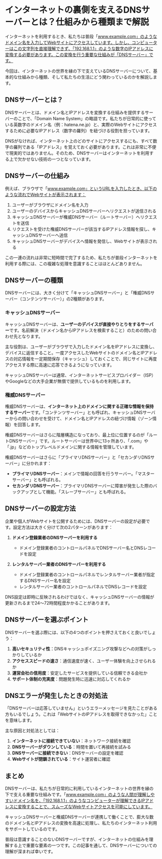 # インターネットの裏側を支えるDNSサーバーとは？仕組みから種類まで解説

インターネットを利用するとき、私たちは普段「www.example.com」のようなドメイン名を入力してWebサイトにアクセスしています。しかし、コンピューターはこの文字列を直接理解できず、「192.168.1.1」のような数字のIPアドレスに変換する必要があります。この変換を行う重要な仕組みが「DNSサーバー」です。

今回は、インターネットの世界を縁の下で支えているDNSサーバーについて、基本的な仕組みから種類、そして私たちの生活にどう関わっているのかを解説します。

## DNSサーバーとは？

DNSサーバーとは、ドメイン名とIPアドレスを変換する仕組みを提供するサーバーのことで、「Domain Name System」の略語です。私たちが日常的に使っている英数字のドメイン名（例：hatena.ne.jp）と、実際のWebサイトにアクセスするために必要なIPアドレス（数字の羅列）を紐づける役割を担っています。

DNSがなければ、インターネット上のどのサイトにアクセスするにも、すべて数字の羅列である「IPアドレス」を覚えておく必要があります。これは非常に不便で現実的ではありません。そのため、DNSサーバーはインターネットを利用する上で欠かせない技術の一つとなっています。

## DNSサーバーの仕組み

例えば、ブラウザで「www.example.com」というURLを入力したとき、以下のような流れでWebサイトが表示されます：

1. ユーザーがブラウザにドメイン名を入力
2. ユーザーのデバイスからキャッシュDNSサーバーへリクエストが送信される
3. キャッシュDNSサーバーが権威DNSサーバー（ルートサーバー）へリクエストを送信
4. リクエストを受けた権威DNSサーバーが該当するIPアドレス情報を探し、キャッシュDNSサーバーへ送信
5. キャッシュDNSサーバーがデバイスへ情報を発信し、Webサイトが表示される

この一連の流れは非常に短時間で完了するため、私たちが普段インターネットを利用する際には、この複雑な処理を意識することはほとんどありません。

## DNSサーバーの種類

DNSサーバーには、大きく分けて「キャッシュDNSサーバー」と「権威DNSサーバー（コンテンツサーバー）」の2種類があります。

### キャッシュDNSサーバー

キャッシュDNSサーバーは、**ユーザーのデバイスが直接やりとりをするサーバー**です。名前解決（ドメイン名からIPアドレスを検索すること）のための問い合わせ先となります。

主な役割は、ユーザーがブラウザで入力したドメイン名をIPアドレスに変換し、デバイスに返信すること。一度アクセスしたWebサイトのドメイン名とIPアドレスの対応情報を一定期間保存（キャッシュ）しておくことで、同じサイトに再度アクセスする際に高速に応答できるようになっています。

キャッシュDNSサーバーは通常、インターネットサービスプロバイダー（ISP）やGoogleなどの大手企業が無償で提供しているものを利用します。

### 権威DNSサーバー

権威DNSサーバーは、**インターネット上のドメインに関する正確な情報を保持するサーバー**です。「コンテンツサーバー」とも呼ばれ、キャッシュDNSサーバーからの問い合わせを受けて、ドメイン名とIPアドレスの紐づけ情報（ゾーン情報）を回答します。

権威DNSサーバーはさらに階層構造になっており、最上位に位置するのが「ルートDNSサーバー」です。ルートサーバーは世界中に13ヶ所あり、「.com」や「.jp」などのトップレベルドメインに関する情報を管理しています。

権威DNSサーバーはさらに「プライマリDNSサーバー」と「セカンダリDNSサーバー」に分かれます：

- **プライマリDNSサーバー**：メインで情報の回答を行うサーバー。「マスターサーバー」とも呼ばれる。
- **セカンダリDNSサーバー**：プライマリDNSサーバーに障害が発生した際のバックアップとして機能。「スレーブサーバー」とも呼ばれる。

## DNSサーバーの設定方法

企業や個人がWebサイトを公開するためには、DNSサーバーの設定が必要です。設定方法は大きく分けて次の2パターンがあります：

1. **ドメイン登録業者のDNSサーバーを利用する**
   - ドメイン登録業者のコントロールパネルでDNSサーバー名とDNSレコードを設定

2. **レンタルサーバー業者のDNSサーバーを利用する**
   - ドメイン登録業者のコントロールパネルでレンタルサーバー業者が指定するDNSサーバー名を設定
   - レンタルサーバー業者のコントロールパネルでDNSレコードを設定

DNS設定は即時に反映されるわけではなく、キャッシュDNSサーバーの情報が更新されるまで24〜72時間程度かかることがあります。

## DNSサーバーを選ぶポイント

DNSサーバーを選ぶ際には、以下の4つのポイントを押さえておくと良いでしょう：

1. **高いセキュリティ性**：DNSキャッシュポイズニング攻撃などへの対策がしっかりしているか
2. **アクセススピードの速さ**：通信速度が速く、ユーザー体験を向上させられるか
3. **運営会社の信用度**：安定したサービスを提供している信頼できる会社か
4. **サポート体制の充実度**：問題発生時に迅速に対応してくれるか

## DNSエラーが発生したときの対処法

「DNSサーバーは応答していません」というエラーメッセージを見たことがある方もいるでしょう。これは「WebサイトのIPアドレスを取得できなかった」ことを意味します。

主な原因と対処法としては：

1. **インターネットに接続できていない**：ネットワーク接続を確認
2. **DNSサーバーがダウンしている**：時間を置いて再接続を試みる
3. **DNSサーバーに接続できない**：DNSサーバーの設定を確認
4. **Webサイトが閉鎖されている**：サイト運営者に確認

## まとめ

DNSサーバーは、私たちが日常的に利用しているインターネットの世界を縁の下で支える重要な仕組みです。「www.example.com」のような人間が理解しやすいドメイン名を、「192.168.1.1」のようなコンピューターが理解できるIPアドレスに変換することで、スムーズなWebサイトアクセスを可能にしています。

キャッシュDNSサーバーと権威DNSサーバーが連携して働くことで、膨大な数のドメイン名とIPアドレスの変換を高速に処理し、私たちのインターネット利用をサポートしているのです。

普段は意識することのないDNSサーバーですが、インターネットの仕組みを理解する上で重要な要素の一つです。この記事を通して、DNSサーバーについての理解が深まれば幸いです。 